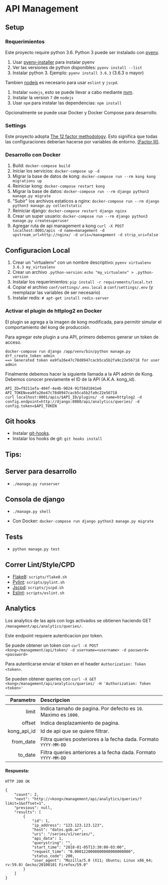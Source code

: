 # API Management

## Setup

### Requerimientos

Este proyecto require python 3.6.
Python 3 puede ser instalado con [pyenv](https://github.com/pyenv/pyenv).

1. Usar [pyenv-installer](https://github.com/pyenv/pyenv-installer) para instalar pyenv
1. Ver las versiones de python disponibles: `pyenv install --list`
1. Instalar python 3. Ejemplo: `pyenv install 3.6.3` (3.6.3 o mayor)


Tambien [nodejs](https://nodejs.org/en/) es necesario para usar `eslint` y `jscpd`.

1. Instalar `nodejs`, esto se puede llevar a cabo mediante [nvm](https://github.com/creationix/nvm).
1. Instalar la version `7` de `nodejs`
1. Usar `npm` para instalar las dependencias: `npm install`


Opcionalmente se puede usar Docker y Docker Compose para desarrollo.

### Settings

Este proyecto adopta [The 12 factor methodology](https://12factor.net/).
Esto significa que todas las configuraciones deberian hacerse por variables de entorno. [(Factor III)](https://12factor.net/config).

### Desarrollo con Docker

1. Build: `docker-compose build`
1. Iniciar los servicios: `docker-compose up -d`
1. Migrar la base de datos de kong: `docker-compose run --rm kong kong migrations up`
1. Reiniciar kong: `docker-compose restart kong`
1. Migrar la base de datos: `docker-compose run --rm django python3 manage.py migrate`
1. "Subir" los archivos estaticos a nginx: `docker-compose run --rm django python3 manage.py collectstatic`
1. Reiniciar django: `docker-compose restart django nginx`
1. Crear un super usuario: `docker-compose run --rm django python3 manage.py createsuperuser`
1. Agregar ruta de api management a kong `curl -X POST localhost:8001/apis -d name=management -d upstream_url=http://nginx/ -d uris=/management -d strip_uri=false`

## Configuracion Local

1. Crear un "virtualenv" con un nombre descriptivo: `pyenv virtualenv 3.6.3 my_virtualenv`
1. Crear un archivo `.python-version`: `echo "my_virtualenv" > .python-version`
1. Instalar los requerimientos: `pip install -r requirements/local.txt`
1. Copiar el archivo `conf/settings/.env.local` a `conf/settings/.env` (y reemplazar las variables de ser necesario)
1. Instalar redis: `# apt-get install redis-server`

### Activar el plugin de httplog2 en Docker

El plugin se agrega a la imagen de kong modificada, para permitir simular el comportamiento del kong de producción.

Para agregar este plugin a una API, primero debemos generar un token de acceso.

```
docker-compose run django /app/venv/bin/python manage.py drf_create_token admin
==> Generated token ea9fa26e47c78d8947cacb5ca5b2fa9c22e56718 for user admin
```

Finalmente debemos hacer la siguiente llamada a la API admin de Kong.
Debemos conocer previamente el ID de la API (A.K.A. kong_id).

```
API_ID=f9211efa-404f-4e4b-9024-91f58d1041e6
API_TOKEN=ea9fa26e47c78d8947cacb5ca5b2fa9c22e56718
curl localhost:8001/apis/$API_ID/plugins/ -d name=httplog2 -d config.endpoint=http://django:8080/api/analytics/queries/ -d config.token=$API_TOKEN
```

## Git hooks

* Instalar [git-hooks](https://github.com/git-hooks/git-hooks/).
* Instalar los hooks de git: `git hooks install`

## Tips:

## Server para desarrollo

* `./manage.py runserver`

## Consola de django

* `./manage.py shell`

* Con Docker: `docker-compose run django python3 manage.py migrate`

## Tests

* `python manage.py test`

## Correr Lint/Style/CPD


* [Flake8](http://flake8.pycqa.org/en/latest/index.html): `scripts/flake8.sh`
* [Pylint](https://pylint.readthedocs.io/en/latest/): `scripts/pylint.sh`
* [Jscpd](https://github.com/kucherenko/jscpd): `scripts/jscpd.sh`
* [Eslint](https://eslint.org/): `scripts/eslint.sh`

## Analytics

Los analytics de las apis con logs activados se obtienen haciendo GET `/management/api/analytics/queries/`.

Este endpoint requiere autenticacion por token.

Se puede obtener un token con `curl -X POST <kong>/management/api/token/ -d username=<username> -d password=<password>`

Para autenticarse enviar el token en el header `Authorization: Token <token>`.

Se pueden obtener queries con `curl -X GET <kong>/management/api/analytics/queries/ -H 'Authorization: Token <token>'
`



| Parametro   | Descripcion                                                     |
| -----------:|:--------------------------------------------------------------- |
| limit       | Indica tamaño de pagina. Por defecto es `10`. Maximo es `1000`. |
| offset      | Indica desplazamiento de pagina.                                |
| kong_api_id | Id de api que se quiere filtrar.                                |
| from_date   | Filtra queries posteriores a la fecha dada. Formato `YYYY-MM-DD`|
| to_date     | Filtra queries anteriores a la fecha dada. Formato `YYYY-MM-DD` |

#### Respuesta:
```
HTTP 200 OK
```
```
{
    "count": 2,
    "next": "http://<kong>/management/api/analytics/queries/?limit=1&offset=1",
    "previous": null,
    "results": [
        {
            "id": 1,
            "ip_address": "123.123.123.123",
            "host": "datos.gob.ar",
            "uri": "/series/v1/series/",
            "api_data": 1,
            "querystring": "",
            "start_time": "2018-01-05T13:30:00-03:00",
            "request_time": "0.0001220000000000000000000",
            "status_code": 200,
            "user_agent": "Mozilla/5.0 (X11; Ubuntu; Linux x86_64; rv:59.0) Gecko/20100101 Firefox/59.0"
        }
    ]
}
```
